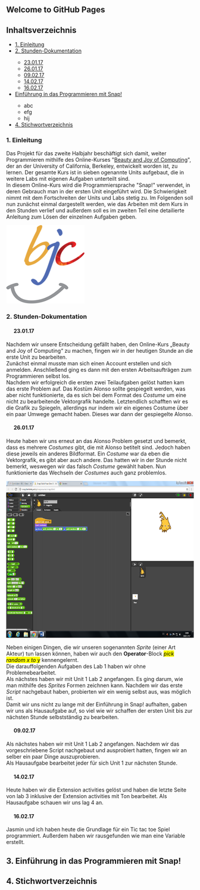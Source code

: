 ## Welcome to GitHub Pages

<h2>
Inhaltsverzeichnis
</h2>
<ul> <li><a href="#Einl">1. Einleitung</a></li>
<li><a href="#Dok">2. Stunden-Dokumentation</a></li>
<ul> <li><a href="#231">23.01.17</a></li>
<li><a href="#261">26.01.17</a></li>
<li><a href="#092">09.02.17</a></li>
<li><a href="#142">14.02.17</a></li>
<li><a href="#162">16.02.17</a></li> </ul>
<li><a href="#Einf">Einführung in das Programmieren mit Snap!</a></li>
<ul> <li> abc</li>
<li>efg</li>
<li>hij</li> </ul> 
<li><a href="#Sti">4. Stichwortverzeichnis</a></ul>

<h3>
<a id="Einl">1. Einleitung</a>
</h3>
<p>Das Projekt für das zweite Halbjahr beschäftigt sich damit, weiter Programmieren mithilfe des Online-Kurses "<a href="http://bjc.berkeley.edu/index.html">Beauty and Joy of Computing</a>", der an der University of California, Berkeley, entwickelt worden ist, zu lernen. Der gesamte Kurs ist in sieben ogenannte Units aufgebaut, die in weitere Labs mit eigenen Aufgaben unterteilt sind.<br>In diesem Online-Kurs wird die Programmiersprache "Snap!" verwendet, in deren Gebrauch man in der ersten Unit eingeführt wird. Die Schwierigkeit nimmt mit dem Fortschreiten der Units und Labs stetig zu.
Im Folgenden soll nun zunächst einmal dargestellt werden, wie das Arbeiten mit dem Kurs in den Stunden verlief und außerdem soll es im zweiten Teil eine detailierte Anleitung zum Lösen der einzelnen Aufgaben geben.</p>
<p><img src="Bilder BJC/bjc200.png" alt="bjc200" style="width:210px;height:210px;border:0;"></p>

<h3>
<a id="Dok">2. Stunden-Dokumentation</a>
</h3>

<h4>
<p style="text-indent:20px;"><a id="231">23.01.17</a></p>
</h4>
<p>Nachdem wir unsere Entscheidung gefällt haben, den Online-Kurs „Beauty and Joy of Computing“ zu machen, fingen wir in der heutigen Stunde an die erste Unit zu bearbeiten.<br>
Zunächst einmal musste man sich einen Account erstellen und sich anmelden. Anschließend ging es dann mit den ersten Arbeitsaufträgen zum Programmieren selbst los. <br>Nachdem wir erfolgreich die ersten zwei Teilaufgaben gelöst hatten kam das erste Problem auf. Das Kostüm Alonso sollte gespiegelt werden, was aber nicht funktionierte, da es sich bei dem Format des <i>Costume</i> um eine nicht zu bearbeitende Vektorgrafik handelte. Letztendlich schafften wir es die Grafik zu Spiegeln, allerdings nur indem wir ein eigenes Costume über ein paar Umwege gemacht haben. Dieses war dann der gespiegelte Alonso.
</p>

<h4>
<p style="text-indent:20px;"><a id="261">26.01.17</a></p>
</h4>
<p>Heute haben wir uns erneut an das Alonso Problem gesetzt und bemerkt, dass es mehrere <i>Costumes</i> gibt, die mit Alonso betitelt sind. Jedoch haben diese jeweils ein anderes Bildformat. Ein <i>Costume</i> war da eben die Vektorgrafik, es gibt aber auch andere. Das hatten wir in der Stunde nicht bemerkt, weswegen wir das falsch <i>Costume</i> gewählt haben. Nun funktionierte das Wechseln der <i>Costumes</i> auch ganz problemlos.</p>

<p><img src="Bilder BJC/pickrandom.png" alt=" pickrandom " style="width:630px;height:420px;border:420;"></p>

<p>Neben einigen Dingen, die wir unseren sogenannten <i>Sprite</i> (einer Art Akteur) tun lassen können, haben wir auch den <b>Operator</b>-Block <mark><i>pick random x to y</i></mark> kennengelernt. <br>Die darauffolgenden Aufgaben des Lab 1 haben wir ohne Problemebearbeitet.<br>
Als nächstes haben wir mit Unit 1 Lab 2 angefangen. Es ging darum, wie man mithilfe des <i>Sprites</i> Formen zeichnen kann. Nachdem wir das erste <i>Script</i> nachgebaut haben, probierten wir ein wenig selbst aus, was möglich ist. <br>
Damit wir uns nicht zu lange mit der Einführung in Snap! aufhalten, gaben wir uns als Hausaufgabe auf, so viel wie wir schaffen der ersten Unit bis zur nächsten Stunde selbstständig zu bearbeiten.</p>

<h4>
<p style="text-indent:20px;"><a id="092">09.02.17</a></p>
</h4>
<p>Als nächstes haben wir mit Unit 1 Lab 2 angefangen. Nachdem wir das vorgeschriebene Script
nachgebaut und ausprobiert hatten, fingen wir an selber ein paar Dinge auszuprobieren.<br>
Als Hausaufgabe bearbeitet jeder für sich Unit 1 zur nächsten Stunde.</p>

<h4>
<p style="text-indent:20px;"><a id="142">14.02.17</a></p>
</h4>
<p>Heute haben wir die Extension activities gelöst und haben die letzte Seite von lab 3 inklusive der
Extension activities mit Ton bearbeitet.
Als Hausaufgabe schauen wir uns lag 4 an.</p>

<h4>
<p style="text-indent:20px;"><a id="162">16.02.17</a></p>
</h4>
<p>Jasmin und ich haben heute die Grundlage für ein Tic tac toe Spiel programmiert. Außerdem
haben wir rausgefunden wie man eine Variable erstellt.</p>

<h2>
<a id="Einf">3. Einführung in das Programmieren mit Snap!</a>
</h2>

<h2>
<a id="Sti">4. Stichwortverzeichnis</a>
</h2>



